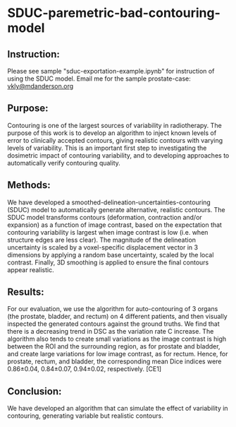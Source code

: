 # SDUC-paremetric-bad-contouring-model

## Instruction:
Please see sample "sduc-exportation-example.ipynb" for instruction of using the SDUC model.
Email me for the sample prostate-case:
vkly@mdanderson.org


## Purpose: 
Contouring is one of the largest sources of variability in radiotherapy.  The purpose of this work is to develop an algorithm to inject known levels of error to clinically accepted contours, giving realistic contours with varying levels of variability.  This is an important first step to investigating the dosimetric impact of contouring variability, and to developing approaches to automatically verify contouring quality.  
 
## Methods: 
We have developed a smoothed-delineation-uncertainties-contouring (SDUC) model to automatically generate alternative, realistic contours.  The SDUC model transforms contours (deformation, contraction and/or expansion) as a function of image contrast, based on the expectation that contouring variability is largest when image contrast is low (i.e. when structure edges are less clear).  The magnitude of the delineation uncertainty is scaled by a voxel-specific displacement vector in 3 dimensions by applying a random base uncertainty, scaled by the local contrast.  Finally, 3D smoothing is applied to ensure the final contours appear realistic. 
 
## Results: 
For our evaluation, we use the algorithm for auto-contouring of 3 organs (the prostate, bladder, and rectum) on 4 different patients, and then visually inspected the generated contours against the ground truths. We find that there is a decreasing trend in DSC as the variation rate C increase. The algorithm also tends to create small variations as the image contrast is high between the ROI and the surrounding region, as for prostate and bladder, and create large variations for low image contrast, as for rectum. Hence, for prostate, rectum, and bladder, the corresponding mean Dice indices were 0.86±0.04, 0.84±0.07, 0.94±0.02, respectively. [CE1] 

## Conclusion:  
We have developed an algorithm that can simulate the effect of variability in contouring, generating variable but realistic contours. 
